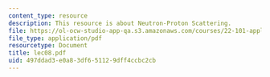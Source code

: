```yaml
---
content_type: resource
description: This resource is about Neutron-Proton Scattering.
file: https://ol-ocw-studio-app-qa.s3.amazonaws.com/courses/22-101-applied-nuclear-physics-fall-2006/497ddad3e0a83df651129dff4ccbc2cb_lec08.pdf
file_type: application/pdf
resourcetype: Document
title: lec08.pdf
uid: 497ddad3-e0a8-3df6-5112-9dff4ccbc2cb
---
```

